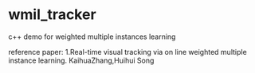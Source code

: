 # wmil_tracker
c++ demo for weighted multiple instances learning 

reference paper:
1.Real-time visual tracking via on line weighted multiple instance learning.
 KaihuaZhang,Huihui Song
